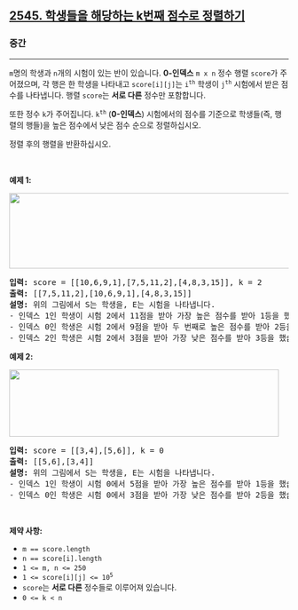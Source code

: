 <h2><a href="https://leetcode.com/problems/sort-the-students-by-their-kth-score">2545. 학생들을 해당하는 k번째 점수로 정렬하기</a></h2><h3>중간</h3><hr><p><code>m</code>명의 학생과 <code>n</code>개의 시험이 있는 반이 있습니다. <strong>0-인덱스</strong> <code>m x n</code> 정수 행렬 <code>score</code>가 주어졌으며, 각 행은 한 학생을 나타내고 <code>score[i][j]</code>는 <code>i<sup>th</sup></code> 학생이 <code>j<sup>th</sup></code> 시험에서 받은 점수를 나타냅니다. 행렬 <code>score</code>는 <strong>서로 다른</strong> 정수만 포함합니다.</p>

<p>또한 정수 <code>k</code>가 주어집니다. <code>k<sup>th</sup></code> (<strong>0-인덱스</strong>) 시험에서의 점수를 기준으로 학생들(즉, 행렬의 행들)을 높은 점수에서 낮은 점수 순으로 정렬하십시오.</p>

<p>정렬 후의 행렬을 반환하십시오.</p>

<p>&nbsp;</p>
<p><strong class="example">예제 1:</strong></p>
<img alt="" src="https://assets.leetcode.com/uploads/2022/11/30/example1.png" style="width: 600px; height: 136px;" />
<pre>
<strong>입력:</strong> score = [[10,6,9,1],[7,5,11,2],[4,8,3,15]], k = 2
<strong>출력:</strong> [[7,5,11,2],[10,6,9,1],[4,8,3,15]]
<strong>설명:</strong> 위의 그림에서 S는 학생을, E는 시험을 나타냅니다.
- 인덱스 1인 학생이 시험 2에서 11점을 받아 가장 높은 점수를 받아 1등을 했습니다.
- 인덱스 0인 학생은 시험 2에서 9점을 받아 두 번째로 높은 점수를 받아 2등을 했습니다.
- 인덱스 2인 학생은 시험 2에서 3점을 받아 가장 낮은 점수를 받아 3등을 했습니다.
</pre>

<p><strong class="example">예제 2:</strong></p>
<img alt="" src="https://assets.leetcode.com/uploads/2022/11/30/example2.png" style="width: 486px; height: 121px;" />
<pre>
<strong>입력:</strong> score = [[3,4],[5,6]], k = 0
<strong>출력:</strong> [[5,6],[3,4]]
<strong>설명:</strong> 위의 그림에서 S는 학생을, E는 시험을 나타냅니다.
- 인덱스 1인 학생이 시험 0에서 5점을 받아 가장 높은 점수를 받아 1등을 했습니다.
- 인덱스 0인 학생은 시험 0에서 3점을 받아 가장 낮은 점수를 받아 2등을 했습니다.
</pre>

<p>&nbsp;</p>
<p><strong>제약 사항:</strong></p>

<ul>
	<li><code>m == score.length</code></li>
	<li><code>n == score[i].length</code></li>
	<li><code>1 &lt;= m, n &lt;= 250</code></li>
	<li><code>1 &lt;= score[i][j] &lt;= 10<sup>5</sup></code></li>
	<li><code>score</code>는 <strong>서로 다른</strong> 정수들로 이루어져 있습니다.</li>
	<li><code>0 &lt;= k &lt; n</code></li>
</ul>